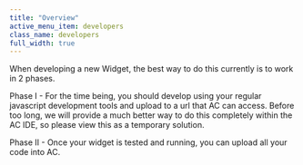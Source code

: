 ```yaml
---
title: "Overview"
active_menu_item: developers
class_name: developers
full_width: true
---
```



When developing a new Widget, the best way to do this currently is to work in 2 phases.

Phase I - For the time being, you should develop using your regular javascript development tools and upload to a url that AC can access. Before too long, we will provide a much better way to do this completely within the AC IDE, so please view this as a temporary solution.

Phase II - Once your widget is tested and running, you can upload all your code into AC.

